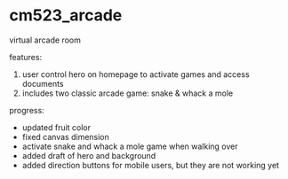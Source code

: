 # cm523_arcade
virtual arcade room

features:
1. user control hero on homepage to activate games and access documents
2. includes two classic arcade game: snake & whack a mole

progress:
* updated fruit color
* fixed canvas dimension
* activate snake and whack a mole game when walking over
* added draft of hero and background
* added direction buttons for mobile users, but they are not working yet
